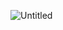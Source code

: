 ![Untitled](https://user-images.githubusercontent.com/91246353/191910663-06656a66-0e6e-4dba-8fda-8a183bf9500b.png)
